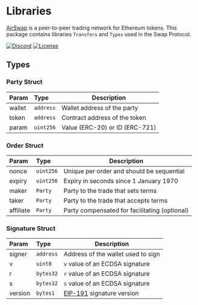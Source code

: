 # Libraries

[AirSwap](https://www.airswap.io/) is a peer-to-peer trading network for Ethereum tokens. This package contains libraries `Transfers` and `Types` used in the Swap Protocol.

[![Discord](https://img.shields.io/discord/590643190281928738.svg)](https://discord.gg/ecQbV7H)
[![License](https://img.shields.io/badge/License-Apache%202.0-blue.svg)](https://opensource.org/licenses/Apache-2.0)

## Types

### Party Struct

| Param  | Type      | Description                    |
| :----- | :-------- | ------------------------------ |
| wallet | `address` | Wallet address of the party    |
| token  | `address` | Contract address of the token  |
| param  | `uint256` | Value (ERC-20) or ID (ERC-721) |

### Order Struct

| Param     | Type      | Description                                   |
| :-------- | :-------- | --------------------------------------------- |
| nonce     | `uint256` | Unique per order and should be sequential     |
| expiry    | `uint256` | Expiry in seconds since 1 January 1970        |
| maker     | `Party`   | Party to the trade that sets terms            |
| taker     | `Party`   | Party to the trade that accepts terms         |
| affiliate | `Party`   | Party compensated for facilitating (optional) |

### Signature Struct

| Param   | Type      | Description                                                                               |
| :------ | :-------- | ----------------------------------------------------------------------------------------- |
| signer  | `address` | Address of the wallet used to sign                                                        |
| v       | `uint8`   | `v` value of an ECDSA signature                                                           |
| r       | `bytes32` | `r` value of an ECDSA signature                                                           |
| s       | `bytes32` | `s` value of an ECDSA signature                                                           |
| version | `bytes1`  | [EIP-191](https://github.com/ethereum/EIPs/blob/master/EIPS/eip-191.md) signature version |
